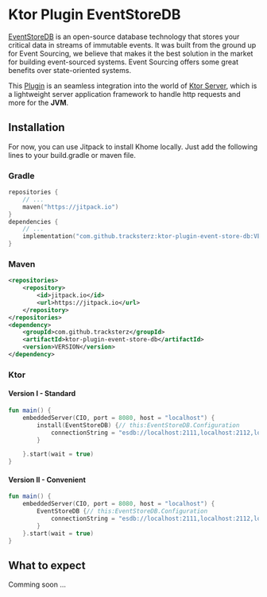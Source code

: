 # Ktor Plugin EventStoreDB

[EventStoreDB](https://www.eventstore.com) is an open-source database technology that stores your critical data in streams of immutable events. It was built from the ground up for Event Sourcing, we believe that makes it the best solution in the market for building event-sourced systems. 
Event Sourcing offers some great benefits over state-oriented systems.

This [Plugin](https://ktor.io/docs/creating-custom-plugins.html) is an seamless integration into the world of [Ktor Server](https://ktor.io), which is a lightweight server application framework to handle
http requests and more for the **JVM**.

## Installation

For now, you can use Jitpack to install Khome locally. Just add the following lines to your build.gradle or maven file.

### Gradle
```kotlin
repositories {
    // ...
    maven("https://jitpack.io")
}
dependencies {
    // ...
    implementation("com.github.tracksterz:ktor-plugin-event-store-db:VERSION")
}
```

### Maven
```xml
<repositories>
    <repository>
        <id>jitpack.io</id>
        <url>https://jitpack.io</url>
    </repository>
</repositories>
<dependency>
    <groupId>com.github.tracksterz</groupId>
    <artifactId>ktor-plugin-event-store-db</artifactId>
    <version>VERSION</version>
</dependency>
```

### Ktor
#### Version I - Standard
```kotlin
fun main() {
    embeddedServer(CIO, port = 8080, host = "localhost") {
        install(EventStoreDB) {// this:EventStoreDB.Configuration
            connectionString = "esdb://localhost:2111,localhost:2112,localhost:2113?tls=true&tlsVerifyCert=false"
        }

    }.start(wait = true)
}
```

#### Version II - Convenient
```kotlin
fun main() {
    embeddedServer(CIO, port = 8080, host = "localhost") {
        EventStoreDB {// this:EventStoreDB.Configuration
            connectionString = "esdb://localhost:2111,localhost:2112,localhost:2113?tls=true&tlsVerifyCert=false"             
        }
    }.start(wait = true)
}
```
## What to expect

Comming soon ... 
